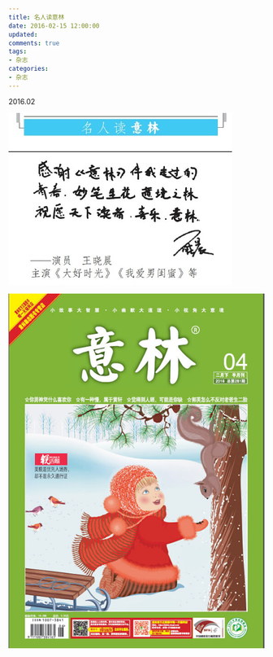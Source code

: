 ```yaml
---
title: 名人读意林
date: 2016-02-15 12:00:00
updated:
comments: true
tags:
- 杂志
categories:
- 杂志
---
```


2016.02

<!--more-->

![](/img/magazine/020/022-001.jpeg)

![](/img/magazine/020/022-000.jpeg)
